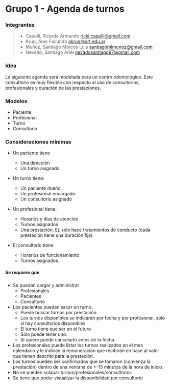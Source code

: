 # Grupo 1 - Agenda de turnos

### Integrantes
> - Capelli, Ricardo Armando	<ricki.capelli@gmail.com>
> - Krug, Alan Facundo	<akrug@ort.edu.ar>
> - Muñoz, Santiago Marcos Luis	<santiagomlmunoz@gmail.com>
> - Nevado, Santiago Ariel	<nevadosantiago97@gmail.com>

### Idea
La siguiente agenda será modelada para un centro odontológico. 
Este consultorio es muy flexible con respecto al uso de consultorios, profesionales y duración de las prestaciones. 
 
### Modelos
* Paciente
* Profesional 
* Turno 
* Consultorio 
 
### Consideraciones mínimas
 - Un paciente tiene  
   - Una dirección 
   - Un turno asignado 
 
 - Un turno tiene: 
   - Un paciente dueño 
   - Un profesional encargado 
   - Un consultorio asignado 
 
 - Un profesional tiene: 
   - Horarios y días de atención 
   - Turnos asignados 
   - Una prestación. Ej. solo hace tratamientos de conducto (cada prestación tiene una duración fija) 
 
 - El consultorio tiene: 
   - Horarios de funcionamiento 
   - Turnos asignados. 
 
##### Se requiere que 
 - Se puedan cargar y administrar   
   - Profesionales 
   - Pacientes 
   - Consultorio  
 - Los pacientes puedan sacar un turno. 
   - Puede buscar turnos por prestación 
   - Los turnos disponibles se indicarán por fecha y por profesional, solo si hay consultorios disponibles.
   - El turno tiene que ser en el futuro 
   - Solo puede tener uno. 
   - Si quiere puede cancelarlo antes de la fecha. 
 - Los profesionales puede listar los turnos realizados en el mes calendario y le indican la remuneración que recibirán en base al valor que tienen descrito para la prestación.
 - Los turnos pueden ser confirmados que se tomaron (comienza la prestación) dentro de una ventana de +-15 minutos de la hora de inicio. 
 - No se pueden solapar turnos/profesionales/consultorios 
 - Se tiene que poder visualizar la disponibilidad por consultorio 
